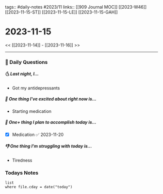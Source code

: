 tags:: #daily-notes #2023/11 
links:: [[909 Journal MOC]] [[2023-W46]] [[2023-11-15-ST]] [[2023-11-15-LE]] [[2023-11-15-GAH]]
# 2023-11-15

<< [[2023-11-14]] - [[2023-11-16]] >>

---
### 📅 Daily Questions
##### 🌜 Last night, I...
- Got my antidepressants

##### 🙌 One thing I've excited about right now is...
- Starting medication

##### 🚀 One+ thing I plan to accomplish today is...
- [x] Medication ✅ 2023-11-20

##### 👎 One thing I'm struggling with today is...
- Tiredness

### Todays Notes
```dataview
list 
where file.cday = date("today")
```